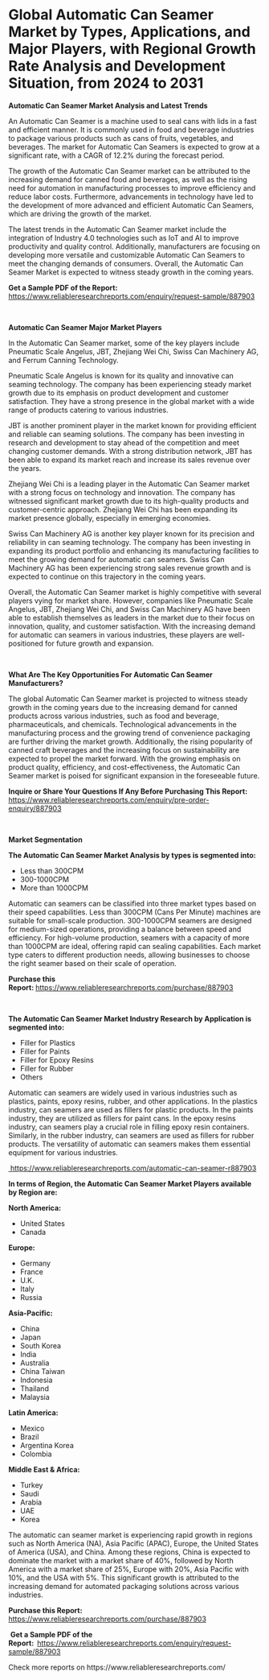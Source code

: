 <p><h1>Global Automatic Can Seamer Market by Types, Applications, and Major Players, with Regional Growth Rate Analysis and Development Situation, from 2024 to 2031</h1></p><p><strong>Automatic Can Seamer Market Analysis and Latest Trends</strong></p>
<p><p>An Automatic Can Seamer is a machine used to seal cans with lids in a fast and efficient manner. It is commonly used in food and beverage industries to package various products such as cans of fruits, vegetables, and beverages. The market for Automatic Can Seamers is expected to grow at a significant rate, with a CAGR of 12.2% during the forecast period. </p><p>The growth of the Automatic Can Seamer market can be attributed to the increasing demand for canned food and beverages, as well as the rising need for automation in manufacturing processes to improve efficiency and reduce labor costs. Furthermore, advancements in technology have led to the development of more advanced and efficient Automatic Can Seamers, which are driving the growth of the market.</p><p>The latest trends in the Automatic Can Seamer market include the integration of Industry 4.0 technologies such as IoT and AI to improve productivity and quality control. Additionally, manufacturers are focusing on developing more versatile and customizable Automatic Can Seamers to meet the changing demands of consumers. Overall, the Automatic Can Seamer Market is expected to witness steady growth in the coming years.</p></p>
<p><strong>Get a Sample PDF of the Report:&nbsp;</strong> <a href="https://www.reliableresearchreports.com/enquiry/request-sample/887903">https://www.reliableresearchreports.com/enquiry/request-sample/887903</a></p>
<p>&nbsp;</p>
<p><strong>Automatic Can Seamer Major Market Players</strong></p>
<p><p>In the Automatic Can Seamer market, some of the key players include Pneumatic Scale Angelus, JBT, Zhejiang Wei Chi, Swiss Can Machinery AG, and Ferrum Canning Technology. </p><p>Pneumatic Scale Angelus is known for its quality and innovative can seaming technology. The company has been experiencing steady market growth due to its emphasis on product development and customer satisfaction. They have a strong presence in the global market with a wide range of products catering to various industries.</p><p>JBT is another prominent player in the market known for providing efficient and reliable can seaming solutions. The company has been investing in research and development to stay ahead of the competition and meet changing customer demands. With a strong distribution network, JBT has been able to expand its market reach and increase its sales revenue over the years.</p><p>Zhejiang Wei Chi is a leading player in the Automatic Can Seamer market with a strong focus on technology and innovation. The company has witnessed significant market growth due to its high-quality products and customer-centric approach. Zhejiang Wei Chi has been expanding its market presence globally, especially in emerging economies.</p><p>Swiss Can Machinery AG is another key player known for its precision and reliability in can seaming technology. The company has been investing in expanding its product portfolio and enhancing its manufacturing facilities to meet the growing demand for automatic can seamers. Swiss Can Machinery AG has been experiencing strong sales revenue growth and is expected to continue on this trajectory in the coming years.</p><p>Overall, the Automatic Can Seamer market is highly competitive with several players vying for market share. However, companies like Pneumatic Scale Angelus, JBT, Zhejiang Wei Chi, and Swiss Can Machinery AG have been able to establish themselves as leaders in the market due to their focus on innovation, quality, and customer satisfaction. With the increasing demand for automatic can seamers in various industries, these players are well-positioned for future growth and expansion.</p></p>
<p>&nbsp;</p>
<p><strong>What Are The Key Opportunities For Automatic Can Seamer Manufacturers?</strong></p>
<p><p>The global Automatic Can Seamer market is projected to witness steady growth in the coming years due to the increasing demand for canned products across various industries, such as food and beverage, pharmaceuticals, and chemicals. Technological advancements in the manufacturing process and the growing trend of convenience packaging are further driving the market growth. Additionally, the rising popularity of canned craft beverages and the increasing focus on sustainability are expected to propel the market forward. With the growing emphasis on product quality, efficiency, and cost-effectiveness, the Automatic Can Seamer market is poised for significant expansion in the foreseeable future.</p></p>
<p><strong>Inquire or Share Your Questions If Any Before Purchasing This Report:</strong> <a href="https://www.reliableresearchreports.com/enquiry/pre-order-enquiry/887903">https://www.reliableresearchreports.com/enquiry/pre-order-enquiry/887903</a></p>
<p>&nbsp;</p>
<p><strong>Market Segmentation</strong></p>
<p><strong>The Automatic Can Seamer Market Analysis by types is segmented into:</strong></p>
<p><ul><li>Less than 300CPM</li><li>300-1000CPM</li><li>More than 1000CPM</li></ul></p>
<p><p>Automatic can seamers can be classified into three market types based on their speed capabilities. Less than 300CPM (Cans Per Minute) machines are suitable for small-scale production. 300-1000CPM seamers are designed for medium-sized operations, providing a balance between speed and efficiency. For high-volume production, seamers with a capacity of more than 1000CPM are ideal, offering rapid can sealing capabilities. Each market type caters to different production needs, allowing businesses to choose the right seamer based on their scale of operation.</p></p>
<p><strong>Purchase this Report:&nbsp;</strong><a href="https://www.reliableresearchreports.com/purchase/887903">https://www.reliableresearchreports.com/purchase/887903</a></p>
<p>&nbsp;</p>
<p><strong>The Automatic Can Seamer Market Industry Research by Application is segmented into:</strong></p>
<p><ul><li>Filler for Plastics</li><li>Filler for Paints</li><li>Filler for Epoxy Resins</li><li>Filler for Rubber</li><li>Others</li></ul></p>
<p><p>Automatic can seamers are widely used in various industries such as plastics, paints, epoxy resins, rubber, and other applications. In the plastics industry, can seamers are used as fillers for plastic products. In the paints industry, they are utilized as fillers for paint cans. In the epoxy resins industry, can seamers play a crucial role in filling epoxy resin containers. Similarly, in the rubber industry, can seamers are used as fillers for rubber products. The versatility of automatic can seamers makes them essential equipment for various industries.</p></p>
<p><a href="https://www.reliableresearchreports.com/automatic-can-seamer-r887903">&nbsp;https://www.reliableresearchreports.com/automatic-can-seamer-r887903</a></p>
<p><strong>In terms of Region, the Automatic Can Seamer Market Players available by Region are:</strong></p>
<p>
    <p> <strong> North America: </strong>
        <ul>
            <li>United States</li>
            <li>Canada</li>
        </ul>
        </p> 
    <p> <strong> Europe: </strong>
        <ul>
            <li>Germany</li>
            <li>France</li>
            <li>U.K.</li>
            <li>Italy</li>
            <li>Russia</li>
        </ul>
        </p> 
    <p> <strong> Asia-Pacific: </strong>
        <ul>
            <li>China</li>
            <li>Japan</li>
            <li>South Korea</li>
            <li>India</li>
            <li>Australia</li>
            <li>China Taiwan</li>
            <li>Indonesia</li>
            <li>Thailand</li>
            <li>Malaysia</li>
        </ul>
        </p> 
    <p> <strong> Latin America: </strong>
        <ul>
            <li>Mexico</li>
            <li>Brazil</li>
            <li>Argentina Korea</li>
            <li>Colombia</li>
        </ul>
        </p> 
    <p> <strong> Middle East & Africa: </strong>
        <ul>
            <li>Turkey</li>
            <li>Saudi</li>
            <li>Arabia</li>
            <li>UAE</li>
            <li>Korea</li>
        </ul>
    </p>
    </p>
<p><p>The automatic can seamer market is experiencing rapid growth in regions such as North America (NA), Asia Pacific (APAC), Europe, the United States of America (USA), and China. Among these regions, China is expected to dominate the market with a market share of 40%, followed by North America with a market share of 25%, Europe with 20%, Asia Pacific with 10%, and the USA with 5%. This significant growth is attributed to the increasing demand for automated packaging solutions across various industries.</p></p>
<p><strong>Purchase this Report: </strong><a href="https://www.reliableresearchreports.com/purchase/887903">https://www.reliableresearchreports.com/purchase/887903</a></p>
<p>&nbsp;<strong>Get a Sample PDF of the Report:&nbsp;&nbsp;</strong><a href="https://www.reliableresearchreports.com/enquiry/request-sample/887903">https://www.reliableresearchreports.com/enquiry/request-sample/887903</a></p>
<p><strong></strong></p>
<p>Check more reports on https://www.reliableresearchreports.com/</p>